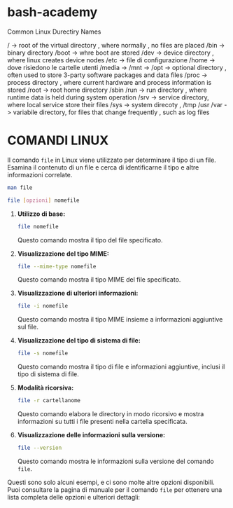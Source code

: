 # bash-academy


Common Linux Durectiry Names 

/ -> root of the virtual directory , where normally , no files are placed
/bin -> binary directory 
/boot -> whre boot are stored
/dev -> device directory , where linux creates device nodes
/etc -> file di configurazione
/home -> dove risiedono le cartelle utenti
/media ->
/mnt ->
/opt -> optional directory , often used to store 3-party software packages and data files
/proc -> process directory , where current hardware and process information is stored
/root -> root home directory
/sbin
/run -> run directory , where runtime data is held during system operation
/srv -> service directory, where local service store their files
/sys -> system direcoty , 
/tmp
/usr
/var  -> variabile directory, for files that change frequently , such as log files


# COMANDI LINUX 


Il comando `file` in Linux viene utilizzato per determinare il tipo di un file. Esamina il contenuto di un file e cerca di identificarne il tipo e altre informazioni correlate. 



```bash
man file
```



```bash
file [opzioni] nomefile
```


1. **Utilizzo di base:**
   ```bash
   file nomefile
   ```
   Questo comando mostra il tipo del file specificato.

2. **Visualizzazione del tipo MIME:**
   ```bash
   file --mime-type nomefile
   ```
   Questo comando mostra il tipo MIME del file specificato.

3. **Visualizzazione di ulteriori informazioni:**
   ```bash
   file -i nomefile
   ```
   Questo comando mostra il tipo MIME insieme a informazioni aggiuntive sul file.

4. **Visualizzazione del tipo di sistema di file:**
   ```bash
   file -s nomefile
   ```
   Questo comando mostra il tipo di file e informazioni aggiuntive, inclusi il tipo di sistema di file.

5. **Modalità ricorsiva:**
   ```bash
   file -r cartellanome
   ```
   Questo comando elabora le directory in modo ricorsivo e mostra informazioni su tutti i file presenti nella cartella specificata.

6. **Visualizzazione delle informazioni sulla versione:**
   ```bash
   file --version
   ```
   Questo comando mostra le informazioni sulla versione del comando `file`.

Questi sono solo alcuni esempi, e ci sono molte altre opzioni disponibili. Puoi consultare la pagina di manuale per il comando `file` per ottenere una lista completa delle opzioni e ulteriori dettagli:





